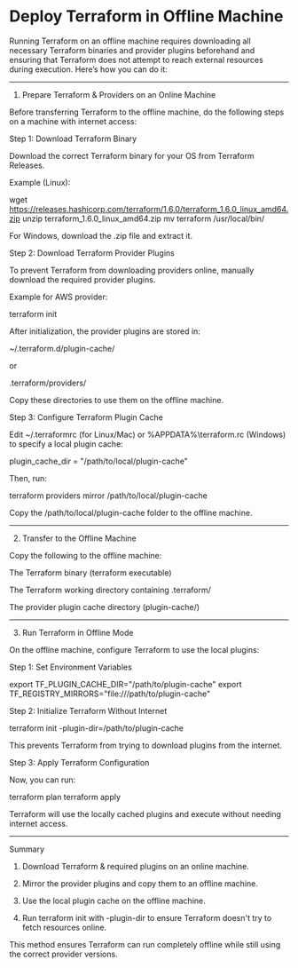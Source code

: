 # Deploy Terraform in Offline Machine

Running Terraform on an offline machine requires downloading all necessary Terraform binaries and provider plugins beforehand and ensuring that Terraform does not attempt to reach external resources during execution. Here’s how you can do it:


---

1. Prepare Terraform & Providers on an Online Machine

Before transferring Terraform to the offline machine, do the following steps on a machine with internet access:

Step 1: Download Terraform Binary

Download the correct Terraform binary for your OS from Terraform Releases.

Example (Linux):

wget https://releases.hashicorp.com/terraform/1.6.0/terraform_1.6.0_linux_amd64.zip
unzip terraform_1.6.0_linux_amd64.zip
mv terraform /usr/local/bin/

For Windows, download the .zip file and extract it.

Step 2: Download Terraform Provider Plugins

To prevent Terraform from downloading providers online, manually download the required provider plugins.

Example for AWS provider:

terraform init

After initialization, the provider plugins are stored in:

~/.terraform.d/plugin-cache/

or

.terraform/providers/

Copy these directories to use them on the offline machine.

Step 3: Configure Terraform Plugin Cache

Edit ~/.terraformrc (for Linux/Mac) or %APPDATA%\terraform.rc (Windows) to specify a local plugin cache:

plugin_cache_dir = "/path/to/local/plugin-cache"

Then, run:

terraform providers mirror /path/to/local/plugin-cache

Copy the /path/to/local/plugin-cache folder to the offline machine.


---

2. Transfer to the Offline Machine

Copy the following to the offline machine:

The Terraform binary (terraform executable)

The Terraform working directory containing .terraform/

The provider plugin cache directory (plugin-cache/)



---

3. Run Terraform in Offline Mode

On the offline machine, configure Terraform to use the local plugins:

Step 1: Set Environment Variables

export TF_PLUGIN_CACHE_DIR="/path/to/plugin-cache"
export TF_REGISTRY_MIRRORS="file:///path/to/plugin-cache"

Step 2: Initialize Terraform Without Internet

terraform init -plugin-dir=/path/to/plugin-cache

This prevents Terraform from trying to download plugins from the internet.

Step 3: Apply Terraform Configuration

Now, you can run:

terraform plan
terraform apply

Terraform will use the locally cached plugins and execute without needing internet access.


---

Summary

1. Download Terraform & required plugins on an online machine.


2. Mirror the provider plugins and copy them to an offline machine.


3. Use the local plugin cache on the offline machine.


4. Run terraform init with -plugin-dir to ensure Terraform doesn't try to fetch resources online.



This method ensures Terraform can run completely offline while still using the correct provider versions.

